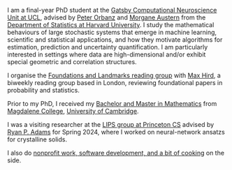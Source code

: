 I am a final-year PhD student at the [Gatsby Computational Neuroscience Unit at UCL](https://www.ucl.ac.uk/gatsby/), advised by [Peter Orbanz](http://www.gatsby.ucl.ac.uk/~porbanz/) and [Morgane Austern](https://sites.google.com/view/morganeaustern/) from the [Department of Statistics at Harvard University](https://statistics.fas.harvard.edu). I study the mathematical behaviours of large stochastic systems that emerge in machine learning, scientific and statistical applications, and how they motivate algorithms for estimation, prediction and uncertainty quantification. I am particularly interested in settings where data are high-dimensional and/or exhibit special geometric and correlation structures.

I organise the [Foundations and Landmarks reading group](https://foundations-landmarks.notion.site/) with [Max Hird](https://www.linkedin.com/in/max-hird-366a30b4/), a biweekly reading group based in London, reviewing foundational papers in probability and statistics. 

Prior to my PhD, I received my [Bachelor and Master in Mathematics](https://www.maths.cam.ac.uk/) from [Magdalene College](https://www.magd.cam.ac.uk/), [University of Cambridge](https://www.cam.ac.uk/about-the-university). 

I was a visiting researcher at the [LIPS group at Princeton CS](https://lips.cs.princeton.edu/) advised by [Ryan P. Adams](https://www.cs.princeton.edu/~rpa/) for Spring 2024, where I worked on neural-network ansatzs for crystalline solids. 

I also do [nonprofit work, software development, and a bit of cooking](/non-maths) on the side.

